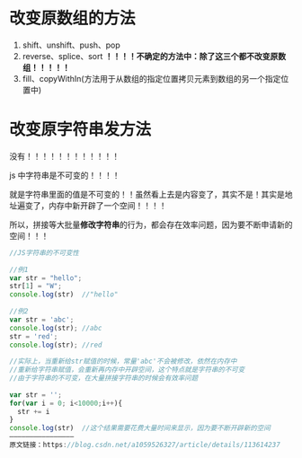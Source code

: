 # 改变原数组的方法

1. shift、unshift、push、pop
2. reverse、splice、sort **！！！！不确定的方法中：除了这三个都不改变原数组！！！！！**
3. fill、copyWithIn(方法用于从数组的指定位置拷贝元素到数组的另一个指定位置中)

# 改变原字符串发方法

没有！！！！！！！！！！！！

js 中字符串是不可变的！！！！

就是字符串里面的值是不可变的！！虽然看上去是内容变了，其实不是！其实是地址遍变了，内存中新开辟了一个空间！！！！

所以，拼接等大批量**修改字符串**的行为，都会存在效率问题，因为要不断申请新的空间！！！

```js
//JS字符串的不可变性
 
//例1
var str = "hello";
str[1] = "W";
console.log(str)  //"hello"
 
//例2
var str = 'abc';
console.log(str); //abc
str = 'red';
console.log(str); //red
 
//实际上，当重新给str赋值的时候，常量'abc'不会被修改，依然在内存中
//重新给字符串赋值，会重新再内存中开辟空间，这个特点就是字符串的不可变
//由于字符串的不可变，在大量拼接字符串的时候会有效率问题
 
var str = '';
for(var i = 0; i<10000;i++){
  str += i
}
console.log(str)  //这个结果需要花费大量时间来显示，因为要不断开辟新的空间
————————————————
原文链接：https://blog.csdn.net/a1059526327/article/details/113614237
```